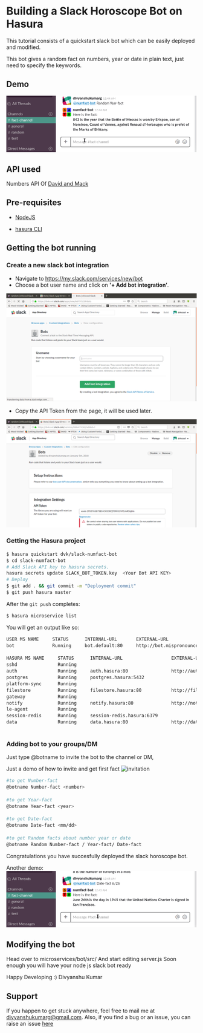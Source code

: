 # Building a Slack Horoscope Bot on Hasura

This tutorial consists of a quickstart slack bot which can be easily deployed and modified.

This bot gives a random fact on numbers, year or date in plain text, just need to specify the keywords.

## Demo
 ![demo1](https://github.com/dvkcool/slack-numfact-bot/blob/master/demo/demo1.gif?raw=true)




## API used

Numbers API Of [David and Mack](http://numbersapi.com)


## Pre-requisites

* [NodeJS](https://nodejs.org)

* [hasura CLI](https://docs.hasura.io/0.15/manual/install-hasura-cli.html)

## Getting the bot running

### Create a new slack bot integration

* Navigate to https://my.slack.com/services/new/bot
* Choose a bot user name and click on **'+ Add bot integration’**.

![Bot creation](https://github.com/dvkcool/slack-tic-tac-toe-bot/blob/master/demo/bot-name.png?raw=true)

* Copy the API Token from the page, it will be used later.

![Bot API screen](https://github.com/dvkcool/slack-tic-tac-toe-bot/blob/master/demo/bot-api-key.png?raw=true)



### Getting the Hasura project

```sh
$ hasura quickstart dvk/slack-numfact-bot
$ cd slack-numfact-bot
# Add Slack API key to hasura secrets. 
hasura secrets update SLACK_BOT_TOKEN.key  <Your Bot API KEY>
# Deploy
$ git add . && git commit -m "Deployment commit"
$ git push hasura master
```

After the `git push` completes:

```sh
$ hasura microservice list
```

You will get an output like so:

```sh
USER MS NAME     STATUS      INTERNAL-URL       EXTERNAL-URL            
bot              Running     bot.default:80     http://bot.mispronounce16.hasura-app.io

HASURA MS NAME     STATUS      INTERNAL-URL                  EXTERNAL-URL 
sshd               Running                                   
auth               Running     auth.hasura:80                http://auth.mispronounce16.hasura-app.io
postgres           Running     postgres.hasura:5432          
platform-sync      Running                                   
filestore          Running     filestore.hasura:80           http://filestore.mispronounce16.hasura-app.io
gateway            Running                                   
notify             Running     notify.hasura:80              http://notify.mispronounce16.hasura-app.io
le-agent           Running                                   
session-redis      Running     session-redis.hasura:6379     
data               Running     data.hasura:80                http://data.mispronounce16.hasura-app.io



```


### Adding bot to your groups/DM
Just type @botname to invite the bot to the channel or DM,

Just a demo of how to invite and get first fact
![invitation](https://github.com/dvkcool/slack-horoscope-bot/blob/master/demo/inviting-num.gif?raw=true)

```sh
#to get Number-fact
@botname Number-fact <number>

#to get Year-fact
@botname Year-fact <year>

#to get Date-fact
@botname Date-fact <mm/dd>

#to get Random facts about number year or date
@botname Random Number-fact / Year-fact/ Date-fact 

```

Congratulations you have succesfully deployed the slack horoscope bot.

Another demo:
 ![demo2](https://github.com/dvkcool/slack-numfact-bot/blob/master/demo/demo2.gif?raw=true)


## Modifying the bot

Head over to microservices/bot/src/
And start editing server.js
Soon enough you will have your node js slack bot ready

Happy Developing :)
Divyanshu Kumar
## Support

If you happen to get stuck anywhere, feel free to mail me at divyanshukumarg@gmail.com. Also, if you find a bug or an issue, you can raise an issue [here](https://github.com/dvkcool/slack-numfact-bot)
